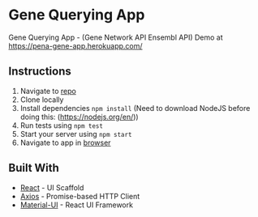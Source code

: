 # Gene Querying App

Gene Querying App - (Gene Network API Ensembl API)
Demo at https://pena-gene-app.herokuapp.com/

## Instructions 
1. Navigate to [repo](https://github.com/carolinedpena/gene-app)
2. Clone locally
3. Install dependencies `npm install` (Need to download NodeJS before doing this: (https://nodejs.org/en/))
4. Run tests using `npm test`
5. Start your server using `npm start`
6. Navigate to app in [browser](https://localhost:3000)

## Built With

* [React](https://reactjs.org/) - UI Scaffold
* [Axios](https://github.com/axios/axios) - Promise-based HTTP Client
* [Material-UI](https://material-ui.com/) - React UI Framework
